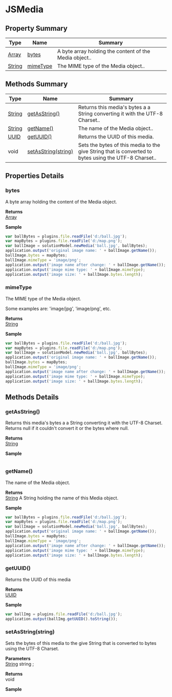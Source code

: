 # JSMedia

## Property Summary

| Type                          | Name                            | Summary                                                |
| ----------------------------- | ------------------------------- | ------------------------------------------------------ |
| [Array](../js-lib/array.md)   | [bytes](jsmedia.md#bytes)       | A byte array holding the content of the Media object.. |
| [String](../js-lib/string.md) | [mimeType](jsmedia.md#mimeType) | The MIME type of the Media object..                    |

## Methods Summary

| Type                           | Name                                                 | Summary                                                                                              |
| ------------------------------ | ---------------------------------------------------- | ---------------------------------------------------------------------------------------------------- |
| [String](../js-lib/string.md)  | [getAsString()](jsmedia.md#getasstring)              | Returns this media's bytes a a String converting it with the UTF-8 Charset..                         |
| [String](../js-lib/string.md)  | [getName()](jsmedia.md#getname)                      | The name of the Media object..                                                                       |
| [UUID](../application/uuid.md) | [getUUID()](jsmedia.md#getuuid)                      | Returns the UUID of this media.                                                                      |
| void                           | [setAsString(string)](jsmedia.md#setasstring-string) | Sets the bytes of this media to the give String that is converted to bytes using the UTF-8 Charset.. |

## Properties Details

### bytes

A byte array holding the content of the Media object.

**Returns**\
[Array](../js-lib/array.md)

**Sample**

```javascript
var ballBytes = plugins.file.readFile('d:/ball.jpg');
var mapBytes = plugins.file.readFile('d:/map.png');
var ballImage = solutionModel.newMedia('ball.jpg', ballBytes);
application.output('original image name: ' + ballImage.getName());
ballImage.bytes = mapBytes;
ballImage.mimeType = 'image/png';
application.output('image name after change: ' + ballImage.getName()); // The name remains unchanged. Only the content (bytes) are changed.
application.output('image mime type: ' + ballImage.mimeType);
application.output('image size: ' + ballImage.bytes.length);
```

### mimeType

The MIME type of the Media object.

Some examples are: 'image/jpg', 'image/png', etc.

**Returns**\
[String](../js-lib/string.md)

**Sample**

```javascript
var ballBytes = plugins.file.readFile('d:/ball.jpg');
var mapBytes = plugins.file.readFile('d:/map.png');
var ballImage = solutionModel.newMedia('ball.jpg', ballBytes);
application.output('original image name: ' + ballImage.getName());
ballImage.bytes = mapBytes;
ballImage.mimeType = 'image/png';
application.output('image name after change: ' + ballImage.getName()); // The name remains unchanged. Only the content (bytes) are changed.
application.output('image mime type: ' + ballImage.mimeType);
application.output('image size: ' + ballImage.bytes.length);
```

## Methods Details

### getAsString()

Returns this media's bytes a a String converting it with the UTF-8 Charset. Returns null if it couldn't convert it or the bytes where null.

**Returns**\
[String](../js-lib/string.md)

**Sample**

```javascript
```

### getName()

The name of the Media object.

**Returns**\
[String](../js-lib/string.md) A String holding the name of this Media object.

**Sample**

```javascript
var ballBytes = plugins.file.readFile('d:/ball.jpg');
var mapBytes = plugins.file.readFile('d:/map.png');
var ballImage = solutionModel.newMedia('ball.jpg', ballBytes);
application.output('original image name: ' + ballImage.getName());
ballImage.bytes = mapBytes;
ballImage.mimeType = 'image/png';
application.output('image name after change: ' + ballImage.getName()); // The name remains unchanged. Only the content (bytes) are changed.
application.output('image mime type: ' + ballImage.mimeType);
application.output('image size: ' + ballImage.bytes.length);
```

### getUUID()

Returns the UUID of this media

**Returns**\
[UUID](../application/uuid.md)

**Sample**

```javascript
var ballImg = plugins.file.readFile('d:/ball.jpg');
application.output(ballImg.getUUID().toString());
```

### setAsString(string)

Sets the bytes of this media to the give String that is converted to bytes using the UTF-8 Charset.

**Parameters**\
[String](../js-lib/string.md) string ;

**Returns**\
void

**Sample**

```javascript
```
